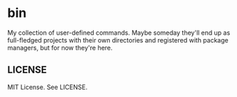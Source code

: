 # bin

My collection of user-defined commands. Maybe someday they'll end up as
full-fledged projects with their own directories and registered with package
managers, but for now they're here.

## LICENSE

MIT License. See LICENSE.
